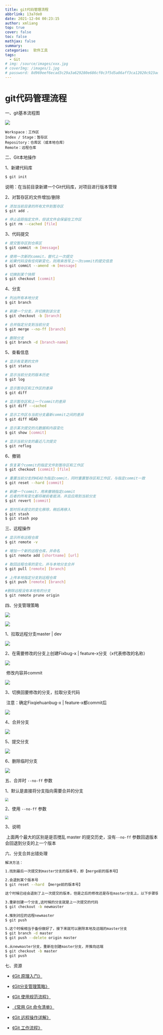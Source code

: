 ```yaml
---
title: git代码管理流程
abbrlink: 13a7de0
date: 2021-12-04 00:23:15
author: xmliang
top: true
cover: false
toc: false
mathjax: false
summary: 
categories:  软件工具
tags:
  - Git
# img: /source/images/xxx.jpg
# coverImg: /images/1.jpg
# password: 8d969eef6ecad3c29a3a629280e686cf0c3f5d5a86aff3ca12020c923adc6c92
---
```


# git代码管理流程

一、git基本流程图

![](13a7de0/1.jpg)

```
Workspace：工作区
Index / Stage：暂存区
Repository：仓库区（或本地仓库）
Remote：远程仓库
```

二、Git本地操作

1、新建代码库

```bash
$ git init
```

说明：在当前目录新建一个Git代码库，对项目进行版本管理

2、对暂存区的文件增加/删除

```bash
# 添加当前目录的所有文件到暂存区
$ git add .

# 停止追踪指定文件，但该文件会保留在工作区
$ git rm --cached [file]
```

3、代码提交

```bash
# 提交暂存区到仓库区
$ git commit -m [message]

# 使用一次新的commit，替代上一次提交
# 如果代码没有任何新变化，则用来改写上一次commit的提交信息
$ git commit --amend -m [message]

# 切换到某个快照
$ git checkout [commit]
```

4、分支

```bash
# 列出所有本地分支
$ git branch

# 新建一个分支，并切换到该分支
$ git checkout -b [branch]

# 合并指定分支到当前分支
$ git merge --no-ff [branch]

# 删除分支
$ git branch -d [branch-name]
```

5、查看信息

```bash
# 显示有变更的文件
$ git status

# 显示当前分支的版本历史
$ git log

# 显示暂存区和工作区的差异
$ git diff

# 显示暂存区和上一个commit的差异
$ git diff --cached

# 显示工作区与当前分支最新commit之间的差异
$ git diff HEAD

# 显示某次提交的元数据和内容变化
$ git show [commit]

# 显示当前分支的最近几次提交
$ git reflog
```

6、撤销

```bash
# 恢复某个commit的指定文件到暂存区和工作区
$ git checkout [commit] [file]

# 重置当前分支的HEAD为指定commit，同时重置暂存区和工作区，与指定commit一致
$ git reset --hard [commit]

# 新建一个commit，用来撤销指定commit
# 后者的所有变化都将被前者抵消，并且应用到当前分支
$ git revert [commit]

# 暂时将未提交的变化移除，稍后再移入
$ git stash
$ git stash pop
```

三、远程操作

```bash
# 显示所有远程仓库
$ git remote -v

# 增加一个新的远程仓库，并命名
$ git remote add [shortname] [url]

# 取回远程仓库的变化，并与本地分支合并
$ git pull [remote] [branch]

# 上传本地指定分支到远程仓库
$ git push [remote] [branch]

#删除远程没有本地有的分支
$ git remote prune origin
```

四、分支管理策略

![](13a7de0/2.png)

![](13a7de0/3.png)

1、拉取远程分支master | dev

![](13a7de0/4.png)

2、在需要修改的分支上创建Fixbug-x | feature-x分支（x代表修改的名称）

![](13a7de0/5.png)

​	修改内容并commit

![](13a7de0/6.png)

3、切换回要修改的分支，拉取分支代码

​	注意：确定Fixqiehuanbug-x | feature-x都commit后

![](13a7de0/7.png)

4、合并分支

![](13a7de0/8.png)

5、提交分支

![](13a7de0/9.png)

6、删除临时分支

![](13a7de0/10.png)

五、合并时 `--no-ff` 参数

1、默认是直接将分支指向需要合并的分支

<img src="13a7de0/11.png" style="zoom:67%;" />

2、使用 `--no-ff` 参数

<img src="13a7de0/12.png" style="zoom:67%;" />

3、说明

​	上面两个最大的区别是是否搅乱 master 的提交历史，没有`--no-ff` 参数回退版本会回退到分支的上一个版本

六、分支合并出错处理

```bash
解决方法：

1.找到最后一次提交到master分支的版本号，即【merge前的版本号】

2.会退到某个版本号
$ git reset --hard 【merge前的版本号】

这个时候已经会退到了上一次提交的版本，但是之后的修改还是存在master分支上，以下步骤很关键

3.重新创建一个分支,这时候的分支就是上一次提交的代码
$ git checkout -b newmaster

4.推到对应的远程newmaster
$ git push

5.这个时候相当于备份做好了，接下来就可以删除本地及远端的master分支
$ git branch -d master
$ git push --delete origin master

6.从newmaster分支，重新在创建master分支，并推向远端
$ git checkout -b master
$ git push
```

七、资源

- [《Git 原理入门》](https://www.ruanyifeng.com/blog/2018/10/git-internals.html)

- [《Git分支管理策略》](http://www.ruanyifeng.com/blog/2012/07/git.html)

- [《Git 使用规范流程》](https://www.ruanyifeng.com/blog/2015/08/git-use-process.html)

- [《常用 Git 命令清单》](https://www.ruanyifeng.com/blog/2015/12/git-cheat-sheet.html)

- [《Git 远程操作详解》](https://www.ruanyifeng.com/blog/2014/06/git_remote.html)

- [《Git 工作流程》](https://www.ruanyifeng.com/blog/2015/12/git-workflow.html)

